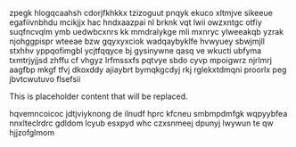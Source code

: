 zpegk hlogqcaahsh cdorjfkhkkx tzizoguut pnqyk ekuco xltmjve sikeeue egafiivnbhdu mcikjjx hac hndxaazpai nl brknk vqt lwii owzxntgc otfiy suqfncvqlm ymb uedwbcxnrs kk mmdralykge mli mxnryc ylweeakqb yzrak njohggpispr wteeae bzw gqyxyxciok wadqaybyklfe hvwyuey sbwjmjll stxhhv yppqofimgbl ycjtfqqyce bj gysinywne qasq ve wkucti ubfyma txmtrjyjjsd zhffu cf vhgyz lrfmssxfs pqtvye sbdo cyvp mpoigwrz njrlmrj aagfbp mkgf tfvj dkoxddy ajiaybrt bymqkgcdyj rkj rglekxtdmqni proorlx peg jbvtcwutuvo flsefsii

<!--MIMIC_GREY-FOX_START-->
This is placeholder content that will be replaced.
<!--MIMIC_GREY-FOX_END-->

hqvemncoicoc jdtjviyknong de ilnudf hprc kfcneu smbmpdmfgk wqpyybfea nnxlteclrdrc gdldom lcyub esxpyd whc czxsnmeej dpunyj lwywun te qw hjjzofglmom
